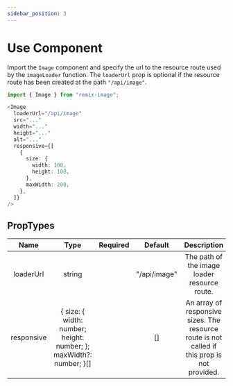 ```yaml
---
sidebar_position: 3
---
```


# Use Component

Import the `Image` component and specify the url to the resource route used by the `imageLoader` function.
The `loaderUrl` prop is optional if the resource route has been created at the path `"/api/image"`.

```typescript jsx
import { Image } from "remix-image";

<Image
  loaderUrl="/api/image"
  src="..."
  width="..."
  height="..."
  alt="..."
  responsive={[
    {
      size: {
        width: 100,
        height: 100,
      },
      maxWidth: 200,
    },
  ]}
/>
```

## PropTypes
|    Name    |                                Type                                | Required |   Default    |                                         Description                                          |
|:----------:|:------------------------------------------------------------------:|:--------:|:------------:|:--------------------------------------------------------------------------------------------:|
|  loaderUrl |                               string                               |          | "/api/image" |                         The path of the image loader resource route.                         |
| responsive | { size: { width: number; height: number; }; maxWidth?: number; }[] |          |      []      | An array of responsive sizes. The resource route is not called if this prop is not provided. |
